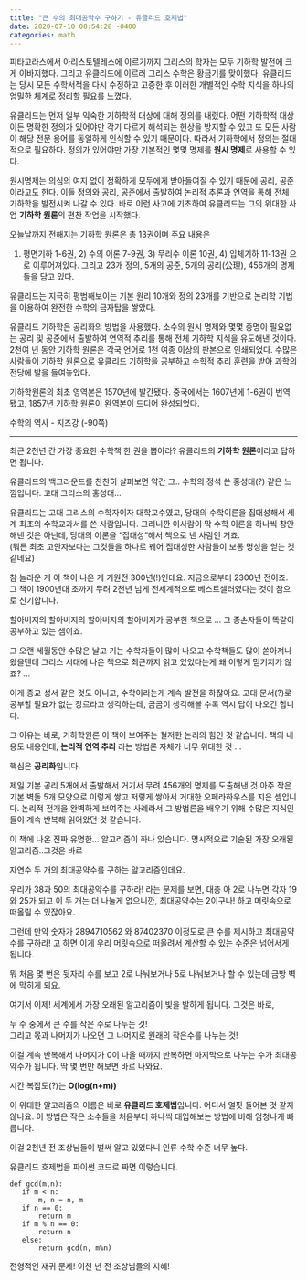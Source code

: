 ```yaml
---
title: "큰 수의 최대공약수 구하기 - 유클리드 호제법"
date: 2020-07-10 08:54:28 -0400
categories: math
---
```


피타고라스에서 아리스토텔레스에 이르기까지 그리스의 학자는 모두 기하학 발전에 크게 이바지했다. 그리고 유클리드에 이르러 그리스 수학은 황금기를 맞이했다. 유클리드는 당시 모든 수학서적을 다시 수정하고 고증한 후 이러한 개별적인 수학 지식을 하나의 엄밀한 체계로 정리할 필요를 느꼈다.

유클리드는 먼저 일부 익숙한 기하학적 대상에 대해 정의를 내렸다. 어떤 기하학적 대상이든 명확한 정의가 있어야만 각기 다르게 해석되는 현상을 방지할 수 있고 또 모든 사람이 해당 전문 용어를 동일하게 인식할 수 있기 때문이다. 
따라서 기하학에서 정의는 절대적으로 필요하다. 정의가 있어야만 가장 기본적인 몇몇 명제를 <strong>원시 명제</strong>로 사용할 수 있다.

원시명제는 의심의 여지 없이 정확하게 모두에게 받아들여질 수 있기 때문에 공리, 공준이라고도 한다. 이들 정의와 공리, 공준에서 출발하여 논리적 추론과 연역을 통해 전체 기하학을 발전시켜 나갈 수 있다.
바로 이런 사고에 기초하여 유클리드는 그의 위대한 사업 <strong>기하학 원론</strong>의 편찬 작업을 시작했다.

오늘날까지 전해지는 기하학 원론은 총 13권이며 주요 내용은 

1) 평면기하 1-6권, 2) 수의 이론 7-9권, 3) 무리수 이론 10권, 4) 입체기하 11-13권 으로 이루어져있다. 
그리고 23개 정의, 5개의 공준, 5개의 공리(公理), 456개의 명제들을 담고 있다.

유클리드는 지극히 평범해보이는 기본 원리 10개와 정의 23개를 기반으로 논리학 기법을 이용하여 완전한 수학의 금자탑을 쌓았다. 

유클리드 기하학은 공리화의 방법을 사용했다. 소수의 원시 명제와 몇몇 증명이 필요없는 공리 및 공준에서 출발하여 연역적 추리를 통해 전체 기하학 지식을 유도해낸 것이다.
2천여 년 동안 기하학 원론은 각국 언어로 1천 여종 이상의 판본으로 인쇄되었다. 수많은 사람들이 기하학 원론으로 유클리드 기하학을 공부하고 수학적 추리 훈련을 받아 과학의 전당에 발을 들여놓았다.

기하학원론의 최초 영역본은 1570년에 발간됐다. 중국에서는 1607년에 1-6권이 번역됐고, 1857년 기하학 원론이 완역본이 드디어 완성되었다.

수학의 역사 - 지즈강 (-90쪽)


-------------


최근 2천년 간 가장 중요한 수학책 한 권을 뽑아라? 유클리드의 <strong>기하학 원론</strong>이라고 답하면 됩니다.

유클리드의 백그라운드를 찬찬히 살펴보면 약간 그.. 수학의 정석 쓴 홍성대(?) 같은 느낌입니다. 고대 그리스의 홍성대…

유클리드는 고대 그리스의 수학자이자 대학교수였고, 당대의 수학이론을 집대성해서 세계 최초의 수학교과서를 쓴 사람입니다. 
그러니깐 이사람이 막 수학 이론을 하나씩 창안해낸 것은 아닌데, 당대의 이론을 “집대성“해서 책으로 낸 사람인 거죠. <br>
(뭐든 최초 고안자보다는 그것들을 하나로 꿰어 집대성한 사람들이 보통 명성을 얻는 것 같네요)

참 놀라운 게 이 책이 나온 게 기원전 300년(!)인데요. 지금으로부터 2300년 전이죠. 그 책이 1900년대 초까지 무려 2천년 넘게 전세계적으로 베스트셀러였다는 것이 참으로 신기합니다. 

할아버지의 할아버지의 할아버지의 할아버지가 공부한 책으로 … 그 증손자들이 똑같이 공부하고 있는 셈이죠.

그 오랜 세월동안 수많은 날고 기는 수학자들이 많이 나오고 수학책들도 많이 쏟아져나왔을텐데 그리스 시대에 나온 책으로 최근까지 읽고 있었다는게 왜 이렇게 믿기지가 않죠? …

이게 종교 성서 같은 것도 아니고, 수학이라는게 계속 발전을 하잖아요. 고대 문서(?)로 공부할 필요가 없는 장르라고 생각하는데, 곰곰이 생각해볼 수록 역시 답이 나오긴 합니다.

그 이유는 바로, 기하학원론 이 책이 보여주는 철저한 논리의 힘인 것 같습니다. 책의 내용도 내용인데, <strong>논리적 연역 추리</strong> 라는 방법론 자체가 너무 위대한 것 …

핵심은 <strong>공리화</strong>입니다.

제일 기본 공리 5개에서 출발해서 거기서 무려 456개의 명제를 도출해낸 것.아주 작은 기본 벽돌 5개 모양으로 이렇게 쌓고 저렇게 쌓아서 거대한 오페라하우스를 지은 셈입니다. 논리적 전개을 완벽하게 보여주는 사례라서 그 방법론을 배우기 위해 수많은 지식인들이 계속 반복해 읽어왔던 것 같습니다.

이 책에 나온 진짜 유명한… 알고리즘이 하나 있습니다. 명시적으로 기술된 가장 오래된 알고리즘..그것은 바로

자연수 두 개의 최대공약수를 구하는 알고리즘인데요.

우리가 38과 50의 최대공약수를 구하라! 라는 문제를 보면, 대충 아 2로 나누면 각자 19와 25가 되고 이 두 개는 더 나눌게 없으니깐, 최대공약수는 2이구나! 하고 머릿속으로 떠올릴 수 있잖아요.

그런데 만약 숫자가 2894710562 와 87402370 이정도로 큰 수를 제시하고 최대공약수를 구하라! 고 하면
이게 우리 머릿속으로 떠올려서 계산할 수 있는 수준은 넘어서게 됩니다. 

뭐 처음 몇 번은 뒷자리 수를 보고 2로 나눠보거나 5로 나눠보거나 할 수 있는데 금방 벽에 막히게 되요.
 
 
여기서 이제! 세계에서 가장 오래된 알고리즘이 빛을 발하게 됩니다. 그것은 바로, 

두 수 중에서 큰 수를 작은 수로 나누는 것! <br>
그리고 몫과 나머지가 나오면 그 나머지로 원래의 작은수를 나누는 것! 

이걸 계속 반복해서 나머지가 0이 나올 때까지 반복하면 마지막으로 나누는 수가 최대공약수가 됩니다. 딱 몇 번만 해보면 바로 나와요.
 
시간 복잡도(?)는 <strong>O(log(n+m))</strong>
 
 이 위대한 알고리즘의 이름은 바로 <strong>유클리드 호제법</strong>입니다. 어디서 얼핏 들어본 것 같지 않나요. 
 이 방법은 작은 소수들을 처음부터 하나씩 대입해보는 방법에 비해 엄청나게 빠릅니다.
 
 이걸 2천년 전 조상님들이 벌써 알고 있었다니 인류 수학 수준 너무 높다. 
 
 
 유클리드 호제법을 파이썬 코드로 짜면 이렇습니다.
 
 ```
 def gcd(m,n):
	if m < n:
		m, n = n, m
	if n == 0:
		return m
    if m % n == 0:
		return n
	else:
		return gcd(n, m%n)
```

전형적인 재귀 문제! 이천 년 전 조상님들의 지혜!